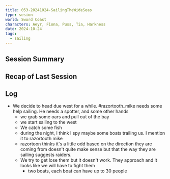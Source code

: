 ```yaml
---
title: 053-20241024-SailingTheWideSeas
type: sesion
world: Sword Coast
characters: Aeyr, Fiona, Puss, Tia, Harkness
date: 2024-10-24
tags:
  - sailing
---
```


## Session Summary

## Recap of Last Session

## Log
- We decide to head due west for a while. #razortooth_mike needs some help sailing. He needs a spotter, and some other hands
	- we grab some oars and pull out of the bay
	- we start sailing to the west
	- We catch some fish
	- during the night, I think I spy maybe some boats trailing us. I mention it to razortooth mike
	- razortoon thinks it's a little odd based on the direction they are coming from doesn't quite make sense but that the way they are sailing suggests raiders.
	- We try to get lose them but it doesn't work. They approach and it looks like we will have to fight them
		- two boats, each boat can have up to 30 people
